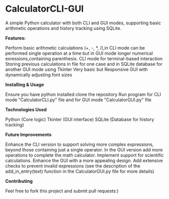 # CalculatorCLI-GUI

A simple Python calculator with both CLI and GUI modes, supporting basic arithmetic operations and history tracking using SQLite.

**Features:**

Perform basic arithmetic calculations (+, -, *, /),in CLI mode can be performed single operation at a time
but in GUI mode longer numerical exressions,containing parenthesis.
CLI mode for terminal-based interaction
Storing previous calculations in file for one case and in SQLite database for another
GUI mode using Tkinter
Very basic but Responsive GUI with dynamically adjusting font sizes

**Installing & Usage**

Ensure you have python installed
clone the repository
Run program for CLI mode "CalculatorCLI.py" file and for GUI mode "CalculatorGUI.py" file

**Technologies Used**

Python (Core logic)
Tkinter (GUI interface)
SQLite (Database for history tracking)

**Future Improvements**

Enhance the CLI version to support solving more complex expressions, beyond those containing just a single operator.
In the GUI version add more operations to complete the math calculator.
Implement support for scientific calculations.
Enhance the GUI with a more appealing design.
Add extensive checks to prevent invalid expressions (see the description of the add_in_entry(text) function in the CalculatorGUI.py file for more details)

**Contributing**

Feel free to fork this project and submit pull requests:)